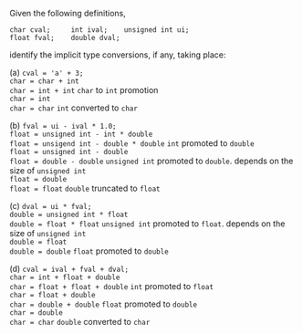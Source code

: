 Given the following definitions,
```
char cval;     int ival;    unsigned int ui;
float fval;    double dval;
```
identify the implicit type conversions, if any, taking place:

(a) `cval = 'a' + 3;`<br>
`char = char + int`<br>
`char = int + int` `char` to `int` promotion<br>
`char = int`<br>
`char = char` `int` converted to `char`

(b) `fval = ui - ival * 1.0;`<br>
`float = unsigned int - int * double`<br>
`float = unsigend int - double * double` `int` promoted to `double`<br>
`float = unsigned int - double`<br>
`float = double - double` `unsigned int` promoted to `double`. depends on the size of `unsigned int`<br>
`float = double`<br>
`float = float` `double` truncated to `float`

(c) `dval = ui * fval;`<br>
`double = unsigned int * float`<br>
`double = float * float` `unsigned int` promoted to `float`. depends on the size of `unsigned int`<br>
`double = float`<br>
`double = double` `float` promoted to `double`

(d) `cval = ival + fval + dval;`<br>
`char = int + float + double`<br>
`char = float + float + double` `int` promoted to `float`<br>
`char = float + double`<br>
`char = double + double` `float` promoted to `double`<br>
`char = double`<br>
`char = char` `double` converted to `char`